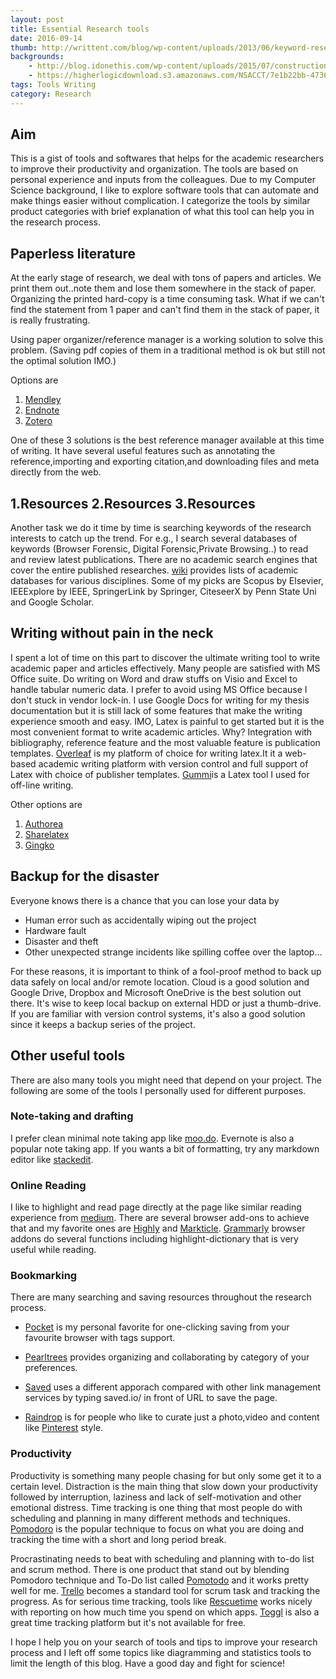 ```yaml
---
layout: post
title: Essential Research tools
date: 2016-09-14
thumb: http://writtent.com/blog/wp-content/uploads/2013/06/keyword-research-tools.jpg
backgrounds: 
    - http://blog.idonethis.com/wp-content/uploads/2015/07/construction-work-carpenter-tools.jpg    
    - https://higherlogicdownload.s3.amazonaws.com/NSACCT/7e1b22bb-4736-47f7-a45d-41ce8d27e073/UploadedImages/bigstock-set-of-tools-in-tool-box-on-a--51238249.jpg
tags: Tools Writing
category: Research
---
```


## Aim

This is a gist of tools and softwares that helps for the academic researchers to improve their productivity and organization. The tools are based on personal experience and inputs from the colleagues. Due to my Computer Science background, I like to explore software tools that can automate and make things easier without complication. I categorize the tools by similar product categories with brief explanation of what this tool can help you in the research process.

## Paperless literature

At the early stage of research, we deal with tons of papers and articles. We print them out..note them and lose them somewhere in the stack of paper. Organizing the printed hard-copy is a time consuming task. What if we can't find the statement from 1 paper and can't find them in the stack of paper, it is really frustrating.

Using paper organizer/reference manager is a working solution to solve this problem. (Saving pdf copies of them in a traditional method is ok but still not the optimal solution IMO.) 

Options are 

1. [Mendley](https://www.mendeley.com/)
2. [Endnote](http://endnote.com/)
3. [Zotero](https://www.zotero.org/)

One of these 3 solutions is the best reference manager available at this time of writing. It have several useful features such as annotating the reference,importing and exporting citation,and downloading files and meta directly from the web. 

## 1.Resources 2.Resources 3.Resources

Another task we do it time by time is searching keywords of the research interests to catch up the trend. For e.g., I search several databases of keywords (Browser Forensic, Digital Forensic,Private Browsing..) to read and review latest publications. There are no academic search engines that cover the entire published researches. [wiki](https://www.wikiwand.com/en/List_of_academic_databases_and_search_engines) provides lists of academic databases for various disciplines. Some of my picks are Scopus by Elsevier, IEEExplore by IEEE, SpringerLink by Springer, CiteseerX by Penn State Uni and Google Scholar.  

## Writing without pain in the neck

I spent a lot of time on this part to discover the ultimate writing tool to write academic paper and articles effectively. Many people are satisfied with MS Office suite. Do writing on Word and draw stuffs on Visio and Excel to handle tabular numeric data. I prefer to avoid using MS Office because I don't stuck in vendor lock-in. I use Google Docs for writing for my thesis documentation but it is still lack of some features that make the writing experience smooth and easy. IMO, Latex is painful to get started but it is the most convenient format to write academic articles. Why? Integration with bibliography, reference feature and the most valuable feature is publication templates. [Overleaf](https://www.overleaf.com) is my platform of choice for writing latex.It it a web-based academic writing platform with version control and full support of Latex with choice of publisher templates. [Gummi](https://github.com/alexandervdm/gummi)is a Latex tool I used for off-line writing.

Other options are

1. [Authorea](https://www.authorea.com)
2. [Sharelatex](https://www.sharelatex.com/)
3. [Gingko](https://gingkoapp.com/)

## Backup for the disaster

Everyone knows there is a chance that you can lose your data by

* Human error such as accidentally wiping out the project
* Hardware fault
* Disaster and theft
* Other unexpected strange incidents like spilling coffee over the laptop...

For these reasons, it is important to think of a fool-proof method to back up data safely on local and/or remote location. Cloud is a good solution and Google Drive, Dropbox and Microsoft OneDrive is the best solution out there. It's wise to keep local backup on external HDD or just a thumb-drive. If you are familiar with version control systems, it's also a good solution since it keeps a backup series of the project.

## Other useful tools
There are also many tools you might need that depend on your project. The following are some of the tools I personally used for different purposes. 

### Note-taking and drafting

I prefer clean minimal note taking app like [moo.do](https://www.moo.do/). Evernote is also a popular note taking app. If you wants a bit of formatting, try any markdown editor like [stackedit](https://stackedit.io/editor). 

### Online Reading

I like to highlight and read page directly at the page like similar reading experience from [medium](https://medium.com). There are several browser add-ons to achieve that and my favorite ones are [Highly](http://highly.co/) and [Markticle](https://markticle.com/).  [Grammarly](http://grammarly.com/) browser addons do several functions including highlight-dictionary that is very useful while reading.

### Bookmarking

There are many searching and saving resources throughout the research process.

* [Pocket](https://getpocket.com) is my personal favorite for one-clicking saving from your favourite browser with tags support.

* [Pearltrees](http://www.pearltrees.com/) provides organizing and collaborating by category of your preferences.

* [Saved](http://saved.io/) uses a different apporach compared with other link management services by typing saved.io/ in front of URL to save the page.

* [Raindrop](https://raindrop.io/) is for people who like to curate just a photo,video and content like [Pinterest](https://www.pinterest.com) style. 

### Productivity

Productivity is something many people chasing for but only some get it to a certain level. Distraction is the main thing that slow down your productivity followed by interruption, laziness and lack of self-motivation and other emotional distress. Time tracking is one thing that most people do with scheduling and planning in many different methods and techniques. [Pomodoro](http://pomodorotechnique.com/) is the popular technique to focus on what you are doing and tracking the time with a short and long period break. 

Procrastinating needs to beat with scheduling and planning with to-do list and scrum method. There is one product that stand out by blending Pomodoro technique and To-Do list called [Pomotodo](https://pomotodo.com/app) and it works pretty well for me. [Trello](https://trello.com/) becomes a standard tool for scrum task and tracking the progress. As for serious time tracking, tools like [Rescuetime](https://www.rescuetime.com/) works nicely with reporting on how much time you spend on which apps. [Toggl](https://www.toggl.com) is also a great time tracking platform but it's not available for free.

I hope I help you on your search of tools and tips to improve your research process and I left off some topics like diagramming and statistics tools to limit the length of this blog. Have a good day and fight for science!








